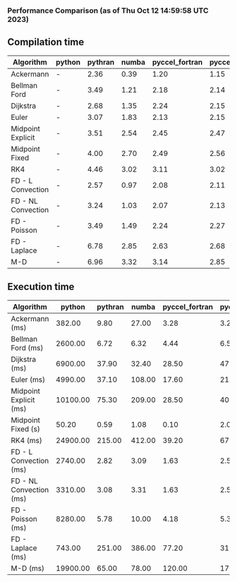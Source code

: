 ### Performance Comparison (as of Thu Oct 12 14:59:58 UTC 2023)
## Compilation time
Algorithm                 | python                    | pythran                   | numba                     | pyccel_fortran            | pyccel_c                 
------------------------- | ------------------------- | ------------------------- | ------------------------- | ------------------------- | -------------------------
Ackermann                 | -                         | 2.36                      | 0.39                      | 1.20                      | 1.15                     
Bellman Ford              | -                         | 3.49                      | 1.21                      | 2.18                      | 2.14                     
Dijkstra                  | -                         | 2.68                      | 1.35                      | 2.24                      | 2.15                     
Euler                     | -                         | 3.07                      | 1.83                      | 2.13                      | 2.15                     
Midpoint Explicit         | -                         | 3.51                      | 2.54                      | 2.45                      | 2.47                     
Midpoint Fixed            | -                         | 4.00                      | 2.70                      | 2.49                      | 2.56                     
RK4                       | -                         | 4.46                      | 3.02                      | 3.11                      | 3.02                     
FD - L Convection         | -                         | 2.57                      | 0.97                      | 2.08                      | 2.11                     
FD - NL Convection        | -                         | 3.24                      | 1.03                      | 2.07                      | 2.13                     
FD - Poisson              | -                         | 3.49                      | 1.49                      | 2.24                      | 2.27                     
FD - Laplace              | -                         | 6.78                      | 2.85                      | 2.63                      | 2.68                     
M-D                       | -                         | 6.96                      | 3.32                      | 3.14                      | 2.85                     

## Execution time
Algorithm                 | python                    | pythran                   | numba                     | pyccel_fortran            | pyccel_c                 
------------------------- | ------------------------- | ------------------------- | ------------------------- | ------------------------- | -------------------------
Ackermann (ms)            | 382.00                    | 9.80                      | 27.00                     | 3.28                      | 3.25                     
Bellman Ford (ms)         | 2600.00                   | 6.72                      | 6.32                      | 4.44                      | 6.57                     
Dijkstra (ms)             | 6900.00                   | 37.90                     | 32.40                     | 28.50                     | 47.80                    
Euler (ms)                | 4990.00                   | 37.10                     | 108.00                    | 17.60                     | 210.00                   
Midpoint Explicit (ms)    | 10100.00                  | 75.30                     | 209.00                    | 28.50                     | 400.00                   
Midpoint Fixed (s)        | 50.20                     | 0.59                      | 1.08                      | 0.10                      | 2.00                     
RK4 (ms)                  | 24900.00                  | 215.00                    | 412.00                    | 39.20                     | 670.00                   
FD - L Convection (ms)    | 2740.00                   | 2.82                      | 3.09                      | 1.63                      | 2.54                     
FD - NL Convection (ms)   | 3310.00                   | 3.08                      | 3.31                      | 1.63                      | 2.53                     
FD - Poisson (ms)         | 8280.00                   | 5.78                      | 10.00                     | 4.18                      | 5.30                     
FD - Laplace (ms)         | 743.00                    | 251.00                    | 386.00                    | 77.20                     | 316.00                   
M-D (ms)                  | 19900.00                  | 65.00                     | 78.00                     | 120.00                    | 172.00                   
